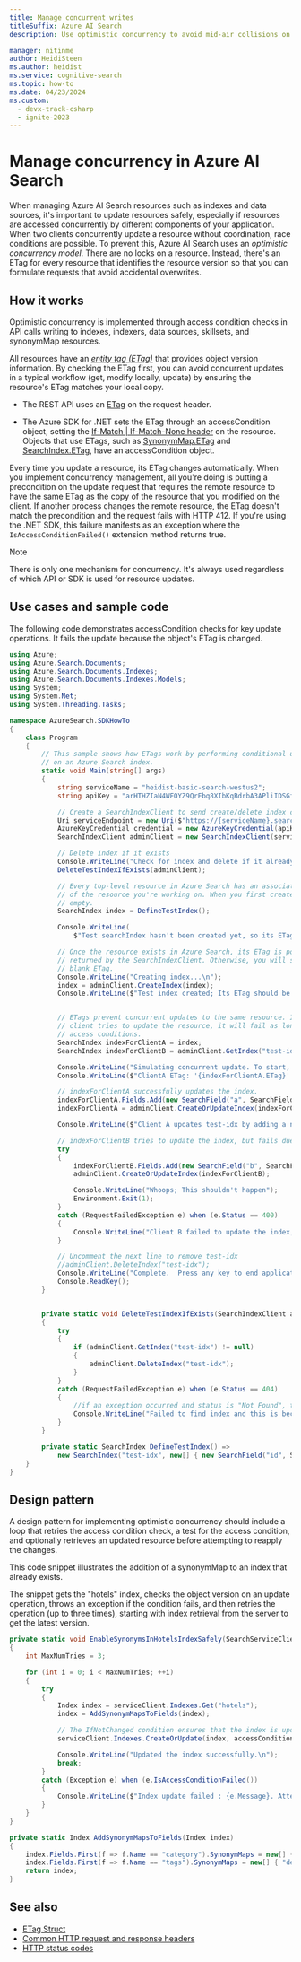 ```yaml
---
title: Manage concurrent writes
titleSuffix: Azure AI Search
description: Use optimistic concurrency to avoid mid-air collisions on updates or deletes to Azure AI Search indexes, indexers, data sources.

manager: nitinme
author: HeidiSteen
ms.author: heidist
ms.service: cognitive-search
ms.topic: how-to
ms.date: 04/23/2024
ms.custom:
  - devx-track-csharp
  - ignite-2023
---
```


# Manage concurrency in Azure AI Search

When managing Azure AI Search resources such as indexes and data sources, it's important to update resources safely, especially if resources are accessed concurrently by different components of your application. When two clients concurrently update a resource without coordination, race conditions are possible. To prevent this, Azure AI Search uses an *optimistic concurrency model*. There are no locks on a resource. Instead, there's an ETag for every resource that identifies the resource version so that you can formulate requests that avoid accidental overwrites.

## How it works

Optimistic concurrency is implemented through access condition checks in API calls writing to indexes, indexers, data sources, skillsets, and synonymMap resources.

All resources have an [*entity tag (ETag)*](https://en.wikipedia.org/wiki/HTTP_ETag) that provides object version information. By checking the ETag first, you can avoid concurrent updates in a typical workflow (get, modify locally, update) by ensuring the resource's ETag matches your local copy.

+ The REST API uses an [ETag](/rest/api/searchservice/common-http-request-and-response-headers-used-in-azure-search) on the request header.

+ The Azure SDK for .NET sets the ETag through an accessCondition object, setting the [If-Match | If-Match-None header](/rest/api/searchservice/common-http-request-and-response-headers-used-in-azure-search) on the resource. Objects that use ETags, such as [SynonymMap.ETag](/dotnet/api/azure.search.documents.indexes.models.synonymmap.etag) and [SearchIndex.ETag](/dotnet/api/azure.search.documents.indexes.models.searchindex.etag), have an accessCondition object.

Every time you update a resource, its ETag changes automatically. When you implement concurrency management, all you're doing is putting a precondition on the update request that requires the remote resource to have the same ETag as the copy of the resource that you modified on the client. If another process changes the remote resource, the ETag doesn't match the precondition and the request fails with HTTP 412. If you're using the .NET SDK, this failure manifests as an exception where the `IsAccessConditionFailed()` extension method returns true.

> [!Note]
> There is only one mechanism for concurrency. It's always used regardless of which API or SDK is used for resource updates.

## Use cases and sample code

The following code demonstrates accessCondition checks for key update operations. It fails the update because the object's ETag is changed.

```csharp
using Azure;
using Azure.Search.Documents;
using Azure.Search.Documents.Indexes;
using Azure.Search.Documents.Indexes.Models;
using System;
using System.Net;
using System.Threading.Tasks;

namespace AzureSearch.SDKHowTo
{
    class Program
    {
        // This sample shows how ETags work by performing conditional updates and deletes
        // on an Azure Search index.
        static void Main(string[] args)
        {
            string serviceName = "heidist-basic-search-westus2";
            string apiKey = "arHTHZIaN4WFOYZ9QrEbq8XIbKqBdrbA3APliIDSGfAzSeDAKgHJ";

            // Create a SearchIndexClient to send create/delete index commands
            Uri serviceEndpoint = new Uri($"https://{serviceName}.search.windows.net/");
            AzureKeyCredential credential = new AzureKeyCredential(apiKey);
            SearchIndexClient adminClient = new SearchIndexClient(serviceEndpoint, credential);

            // Delete index if it exists
            Console.WriteLine("Check for index and delete if it already exists...\n");
            DeleteTestIndexIfExists(adminClient);

            // Every top-level resource in Azure Search has an associated ETag that keeps track of which version
            // of the resource you're working on. When you first create a resource such as an index, its ETag is
            // empty.
            SearchIndex index = DefineTestIndex();

            Console.WriteLine(
                $"Test searchIndex hasn't been created yet, so its ETag should be blank. ETag: '{index.ETag}'");

            // Once the resource exists in Azure Search, its ETag is populated. Make sure to use the object
            // returned by the SearchIndexClient. Otherwise, you will still have the old object with the
            // blank ETag.
            Console.WriteLine("Creating index...\n");
            index = adminClient.CreateIndex(index);
            Console.WriteLine($"Test index created; Its ETag should be populated. ETag: '{index.ETag}'");


            // ETags prevent concurrent updates to the same resource. If another
            // client tries to update the resource, it will fail as long as all clients are using the right
            // access conditions.
            SearchIndex indexForClientA = index;
            SearchIndex indexForClientB = adminClient.GetIndex("test-idx");

            Console.WriteLine("Simulating concurrent update. To start, clients A and B see the same ETag.");
            Console.WriteLine($"ClientA ETag: '{indexForClientA.ETag}' ClientB ETag: '{indexForClientB.ETag}'");

            // indexForClientA successfully updates the index.
            indexForClientA.Fields.Add(new SearchField("a", SearchFieldDataType.Int32));
            indexForClientA = adminClient.CreateOrUpdateIndex(indexForClientA);

            Console.WriteLine($"Client A updates test-idx by adding a new field. The new ETag for test-idx is: '{indexForClientA.ETag}'");

            // indexForClientB tries to update the index, but fails due to the ETag check.
            try
            {
                indexForClientB.Fields.Add(new SearchField("b", SearchFieldDataType.Boolean));
                adminClient.CreateOrUpdateIndex(indexForClientB);

                Console.WriteLine("Whoops; This shouldn't happen");
                Environment.Exit(1);
            }
            catch (RequestFailedException e) when (e.Status == 400)
            {
                Console.WriteLine("Client B failed to update the index, as expected.");
            }

            // Uncomment the next line to remove test-idx
            //adminClient.DeleteIndex("test-idx");
            Console.WriteLine("Complete.  Press any key to end application...\n");
            Console.ReadKey();
        }


        private static void DeleteTestIndexIfExists(SearchIndexClient adminClient)
        {
            try
            {
                if (adminClient.GetIndex("test-idx") != null)
                {
                    adminClient.DeleteIndex("test-idx");
                }
            }
            catch (RequestFailedException e) when (e.Status == 404)
            {
                //if an exception occurred and status is "Not Found", this is working as expected
                Console.WriteLine("Failed to find index and this is because it's not there.");
            }
        }

        private static SearchIndex DefineTestIndex() =>
            new SearchIndex("test-idx", new[] { new SearchField("id", SearchFieldDataType.String) { IsKey = true } });
    }
}
```

## Design pattern

A design pattern for implementing optimistic concurrency should include a loop that retries the access condition check, a test for the access condition, and optionally retrieves an updated resource before attempting to reapply the changes.

This code snippet illustrates the addition of a synonymMap to an index that already exists.

The snippet gets the "hotels" index, checks the object version on an update operation, throws an exception if the condition fails, and then retries the operation (up to three times), starting with index retrieval from the server to get the latest version.

```csharp
private static void EnableSynonymsInHotelsIndexSafely(SearchServiceClient serviceClient)
{
    int MaxNumTries = 3;

    for (int i = 0; i < MaxNumTries; ++i)
    {
        try
        {
            Index index = serviceClient.Indexes.Get("hotels");
            index = AddSynonymMapsToFields(index);

            // The IfNotChanged condition ensures that the index is updated only if the ETags match.
            serviceClient.Indexes.CreateOrUpdate(index, accessCondition: AccessCondition.IfNotChanged(index));

            Console.WriteLine("Updated the index successfully.\n");
            break;
        }
        catch (Exception e) when (e.IsAccessConditionFailed())
        {
            Console.WriteLine($"Index update failed : {e.Message}. Attempt({i}/{MaxNumTries}).\n");
        }
    }
}

private static Index AddSynonymMapsToFields(Index index)
{
    index.Fields.First(f => f.Name == "category").SynonymMaps = new[] { "desc-synonymmap" };
    index.Fields.First(f => f.Name == "tags").SynonymMaps = new[] { "desc-synonymmap" };
    return index;
}
```

## See also

+ [ETag Struct](/dotnet/api/azure.etag?view=azure-dotnet)
+ [Common HTTP request and response headers](/rest/api/searchservice/common-http-request-and-response-headers-used-in-azure-search)
+ [HTTP status codes](/rest/api/searchservice/http-status-codes)
